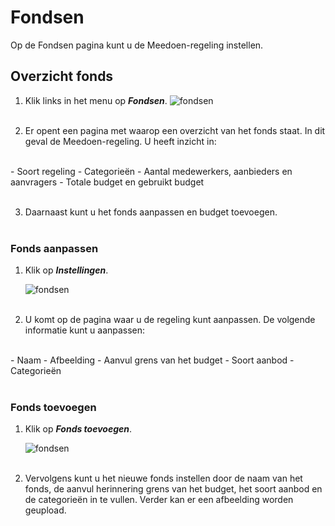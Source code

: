 # Fondsen

Op de Fondsen pagina kunt u de Meedoen-regeling instellen.

## Overzicht fonds

1.   Klik links in het menu op **_Fondsen_**.
    <img src="https://raw.githubusercontent.com/teamforus/manuals/master/img/manual-gemeente-fondsen-menu.png" alt="fondsen" style="max-width:300px">
    <br />&nbsp;

2.  Er opent een pagina met waarop een overzicht van het fonds staat. In dit geval de Meedoen-regeling. U heeft inzicht in:
<br />
    - Soort regeling
    - Categorieën
    - Aantal medewerkers, aanbieders en aanvragers
    - Totale budget en gebruikt budget
    <br />&nbsp;

3. Daarnaast kunt u het fonds aanpassen en budget toevoegen.
<br />&nbsp;

### Fonds aanpassen
1. Klik op **_Instellingen_**.

    <img src="https://raw.githubusercontent.com/teamforus/manuals/master/img/manual-gemeente-fonds-instellingen.png" alt="fondsen" style="max-width:500">
    <br />&nbsp;

2. U komt op de pagina waar u de regeling kunt aanpassen. De volgende informatie kunt u aanpassen:
<br />
    - Naam
    - Afbeelding
    - Aanvul grens van het budget
    - Soort aanbod
    - Categorieën
<br />&nbsp;

### Fonds toevoegen
1. Klik op **_Fonds toevoegen_**.

    <img src="https://raw.githubusercontent.com/teamforus/manuals/master/img/manual-gemeente-fondsen-toevoegen.png" alt="fondsen" style="max-width:500">
    <br />&nbsp;

2. Vervolgens kunt u het nieuwe fonds instellen door de naam van het fonds, de aanvul herinnering grens van het budget, het soort aanbod en de categorieën in te vullen. Verder kan er een afbeelding worden geupload.
<br />&nbsp;
